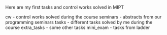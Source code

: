 Here are my first tasks and control works solved in MIPT

cw - control works solved during the course
seminars - abstracts from our programming seminars
tasks - different tasks solved by me during the course
extra_tasks - some other tasks
mini_exam - tasks from ladder
